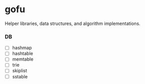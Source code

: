# gofu
Helper libraries, data structures, and algorithm implementations.

### DB
- [ ] hashmap  
- [ ] hashtable  
- [ ] memtable  
- [ ] trie  
- [ ] skiplist  
- [ ] sstable  
